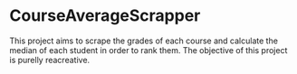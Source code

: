 # CourseAverageScrapper
This project aims to scrape the grades of each course and calculate the median of each student in order to rank them.
The objective of this project is purelly reacreative.
